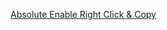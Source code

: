 [Absolute Enable Right Click & Copy](https://greasyfork.org/en/scripts/23772-absolute-enable-right-click-copy)
